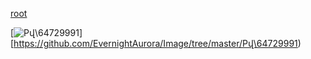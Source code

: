 [root](https://github.com/EvernightAurora/Image/tree/master/)


[![Pվ\64729991](https://raw.github.com/EvernightAurora/Image/tree/master/Pվ\64729991\Les.jpg)][https://github.com/EvernightAurora/Image/tree/master/Pվ\64729991)

